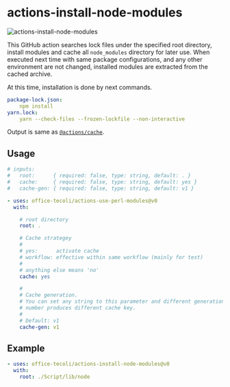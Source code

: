 # actions-install-node-modules

![actions-install-node-modules](https://github.com/office-tecoli/actions-install-node-modules/actions/workflows/test.yml/badge.svg)

This GitHub action searches lock files under the specified root
directory, install modules and cache all `node_modules` directory for
later use.  When executed next time with same package configurations,
and any other environment are not changed, installed modules are
extracted from the cached archive.

At this time, installation is done by next commands.

```yaml
package-lock.json:
    npm install
yarn.lock:
    yarn --check-files --frozen-lockfile --non-interactive
```

Output is same as [`@actions/cache`](https://github.com/actions/cache).

## Usage

```yaml
# inputs:
#   root:      { required: false, type: string, default: . }
#   cache:     { required: false, type: string, default: yes }
#   cache-gen: { required: false, type: string, default: v1 }

- uses: office-tecoli/actions-use-perl-modules@v0
  with:

    # root directory
    root: .

    # Cache strategey
    #
    # yes:      activate cache
    # workflow: effective within same workflow (mainly for test)
    #
    # anything else means 'no'
    cache: yes

    #
    # Cache generation.
    # You can set any string to this parameter and different generation
    # number produces different cache key.
    #
    # Default: v1
    cache-gen: v1

```

## Example

```yaml
- uses: office-tecoli/actions-install-node-modules@v0
  with:
    root: ./Script/lib/node
```
